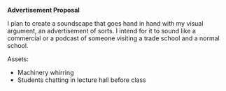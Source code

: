 **Advertisement Proposal**

I plan to create a soundscape that goes hand in hand with my visual argument, an advertisement of sorts.
I intend for it to sound like a commercial or a podcast of someone visiting a trade school and a normal school.

Assets:
* Machinery whirring
* Students chatting in lecture hall before class
